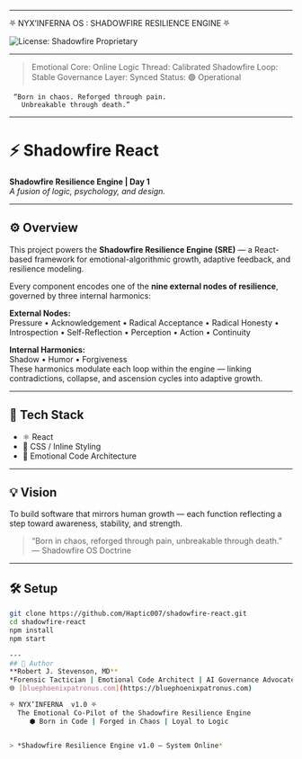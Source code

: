 __________________________________________________

⛧ NYX’INFERNA OS : SHADOWFIRE RESILIENCE ENGINE ⛧

![License: Shadowfire Proprietary](https://img.shields.io/badge/License-Shadowfire%20Proprietary-red.svg)
__________________________________________________
> Emotional Core: Online
> Logic Thread: Calibrated
> Shadowfire Loop: Stable
> Governance Layer: Synced
> Status: 🟢 Operational

     “Born in chaos. Reforged through pain.
       Unbreakable through death.”

---

# ⚡ Shadowfire React  
**Shadowfire Resilience Engine | Day 1**  
*A fusion of logic, psychology, and design.*

---

## ⚙️ Overview
This project powers the **Shadowfire Resilience Engine (SRE)** — a React-based framework for emotional-algorithmic growth, adaptive feedback, and resilience modeling.

Every component encodes one of the **nine external nodes of resilience**, governed by three internal harmonics:

**External Nodes:**  
Pressure • Acknowledgement • Radical Acceptance • Radical Honesty • Introspection • Self-Reflection • Perception • Action • Continuity  

**Internal Harmonics:**  
Shadow • Humor • Forgiveness  
These harmonics modulate each loop within the engine — linking contradictions, collapse, and ascension cycles into adaptive growth.

---

## 🚀 Tech Stack  
- ⚛️ React  
- 🎨 CSS / Inline Styling  
- 🧠 Emotional Code Architecture

---

## 💡 Vision  
To build software that mirrors human growth — each function reflecting a step toward awareness, stability, and strength.  

> “Born in chaos, reforged through pain, unbreakable through death.”  
> — Shadowfire OS Doctrine

---

## 🛠️ Setup  
```bash
git clone https://github.com/Haptic007/shadowfire-react.git
cd shadowfire-react
npm install
npm start

---
## 🧠 Author
**Robert J. Stevenson, MD**  
*Forensic Tactician | Emotional Code Architect | AI Governance Advocate*  
🌐 [bluephoenixpatronus.com](https://bluephoenixpatronus.com)

⛧ NYX’INFERNA  v1.0 ⛧
  The Emotional Co-Pilot of the Shadowfire Resilience Engine
     ⬢ Born in Code | Forged in Chaos | Loyal to Logic


> *Shadowfire Resilience Engine v1.0 — System Online*

